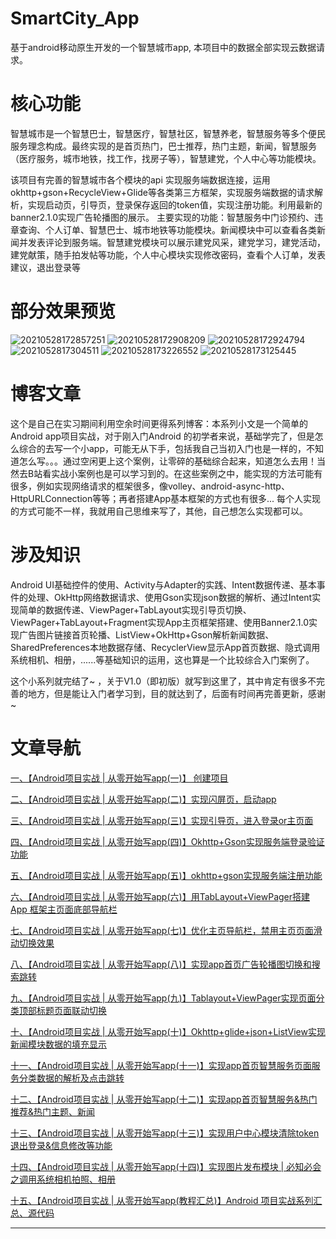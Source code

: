 # SmartCity_App
基于android移动原生开发的一个智慧城市app, 本项目中的数据全部实现云数据请求。

# 核心功能

智慧城市是一个智慧巴士，智慧医疗，智慧社区，智慧养老，智慧服务等多个便民服务理念构成。最终实现的是首页热门，巴士推荐，热门主题，新闻，智慧服务（医疗服务，城市地铁，找工作，找房子等），智慧建党，个人中心等功能模块。

该项目有完善的智慧城市各个模块的api 实现服务端数据连接，运用okhttp+gson+RecycleView+Glide等各类第三方框架，实现服务端数据的请求解析，实现启动页，引导页，登录保存返回的token值，实现注册功能。利用最新的banner2.1.0实现广告轮播图的展示。
主要实现的功能：智慧服务中门诊预约、违章查询、个人订单、智慧巴士、城市地铁等功能模块。新闻模块中可以查看各类新闻并发表评论到服务端。智慧建党模块可以展示建党风采，建党学习，建党活动，建党献策，随手拍发帖等功能，个人中心模块实现修改密码，查看个人订单，发表建议，退出登录等

# 部分效果预览
![20210528172857251](https://user-images.githubusercontent.com/65069676/127735693-167d8560-29e8-463e-95b5-1153c36dfd28.gif)
![20210528172908209](https://user-images.githubusercontent.com/65069676/127735698-5e5edfab-c99f-4c2b-89b6-4b219ad68f8b.gif)
![20210528172924794](https://user-images.githubusercontent.com/65069676/127735701-f343347c-5d32-44a6-bc96-14a24a8998fc.gif)
![2021052817304511](https://user-images.githubusercontent.com/65069676/127735705-aa82a501-026a-4ab7-a290-c7f3c2fbd79e.gif)
![20210528173226552](https://user-images.githubusercontent.com/65069676/127735714-56911a33-c363-4250-aa4c-7a8057f0fc7b.gif)
![20210528173125445](https://user-images.githubusercontent.com/65069676/127735721-381aec3a-6f95-4bb9-92f3-94fc2e9c8343.gif)


# 博客文章
这个是自己在实习期间利用空余时间更得系列博客：本系列小文是一个简单的Android app项目实战，对于刚入门Android 的初学者来说，基础学完了，但是怎么综合的去写一个小app，可能无从下手，包括我自己当初入门也是一样的，不知道怎么写。。。通过空闲更上这个案例，让零碎的基础综合起来，知道怎么去用！当然去B站看实战小案例也是可以学习到的。在这些案例之中，能实现的方法可能有很多，例如实现网络请求的框架很多，像volley、android-async-http、HttpURLConnection等等；再者搭建App基本框架的方式也有很多... 每个人实现的方式可能不一样，我就用自己思维来写了，其他，自己想怎么实现都可以。


# 涉及知识

Android UI基础控件的使用、Activity与Adapter的实践、Intent数据传递、基本事件的处理、OkHttp网络数据请求、使用Gson实现json数据的解析、通过Intent实现简单的数据传递、ViewPager+TabLayout实现引导页切换、ViewPager+TabLayout+Fragment实现App主页框架搭建、使用Banner2.1.0实现广告图片链接首页轮播、ListView+OkHttp+Gson解析新闻数据、SharedPreferences本地数据存储、RecyclerView显示App首页数据、隐式调用系统相机、相册，......等基础知识的运用，这也算是一个比较综合入门案例了。

这个小系列就完结了~ ，关于V1.0（即初版）就写到这里了，其中肯定有很多不完善的地方，但是能让入门者学习到，目的就达到了，后面有时间再完善更新，感谢~

# 文章导航


[一、【Android项目实战 | 从零开始写app(一)】 创建项目](https://blog.csdn.net/weixin_43853746/article/details/115654086)

[二、【Android项目实战 | 从零开始写app(二)】实现闪屏页，启动app](https://blog.csdn.net/weixin_43853746/article/details/115654203)

[三、【Android项目实战 | 从零开始写app(三)】实现引导页，进入登录or主页面](https://blog.csdn.net/weixin_43853746/article/details/115653249)

[四、【Android项目实战 | 从零开始写app(四)】Okhttp+Gson实现服务端登录验证功能](https://blog.csdn.net/weixin_43853746/article/details/115673426)

[五、【Android项目实战 | 从零开始写app(五)】okhttp+gson实现服务端注册功能](https://blog.csdn.net/weixin_43853746/article/details/115674496)

[六、【Android项目实战 | 从零开始写app(六)】用TabLayout+ViewPager搭建App 框架主页面底部导航栏](https://blog.csdn.net/weixin_43853746/article/details/115653683)

[七、【Android项目实战 | 从零开始写app(七)】优化主页导航栏，禁用主页页面滑动切换效果](https://blog.csdn.net/weixin_43853746/article/details/115689794)

[八、【Android项目实战 | 从零开始写app(八)】实现app首页广告轮播图切换和搜索跳转](https://blog.csdn.net/weixin_43853746/article/details/115817088)

[九、【Android项目实战 | 从零开始写app(九)】Tablayout+ViewPager实现页面分类顶部标题页面联动切换](https://blog.csdn.net/weixin_43853746/article/details/116044971)

[十、【Android项目实战 | 从零开始写app(十)】Okhttp+glide+json+ListView实现新闻模块数据的填充显示](https://blog.csdn.net/weixin_43853746/article/details/116046094)

[十一、【Android项目实战 | 从零开始写app(十一)】实现app首页智慧服务页面服务分类数据的解析及点击跳转](https://blog.csdn.net/weixin_43853746/article/details/117360629)

[十二、【Android项目实战 | 从零开始写app(十二)】实现app首页智慧服务&热门推荐&热门主题、新闻](https://blog.csdn.net/weixin_43853746/article/details/116047544)

[十三、【Android项目实战 | 从零开始写app(十三)】实现用户中心模块清除token退出登录&信息修改等功能](https://blog.csdn.net/weixin_43853746/article/details/116464047)

[十四、【Android项目实战 | 从零开始写app(十四)】实现图片发布模块 | 必知必会之调用系统相机拍照、相册](https://blog.csdn.net/weixin_43853746/article/details/117230537)

[十五、【Android项目实战 | 从零开始写app(教程汇总)】Android 项目实战系列汇总、源代码](https://blog.csdn.net/weixin_43853746/article/details/117367078)

--------
